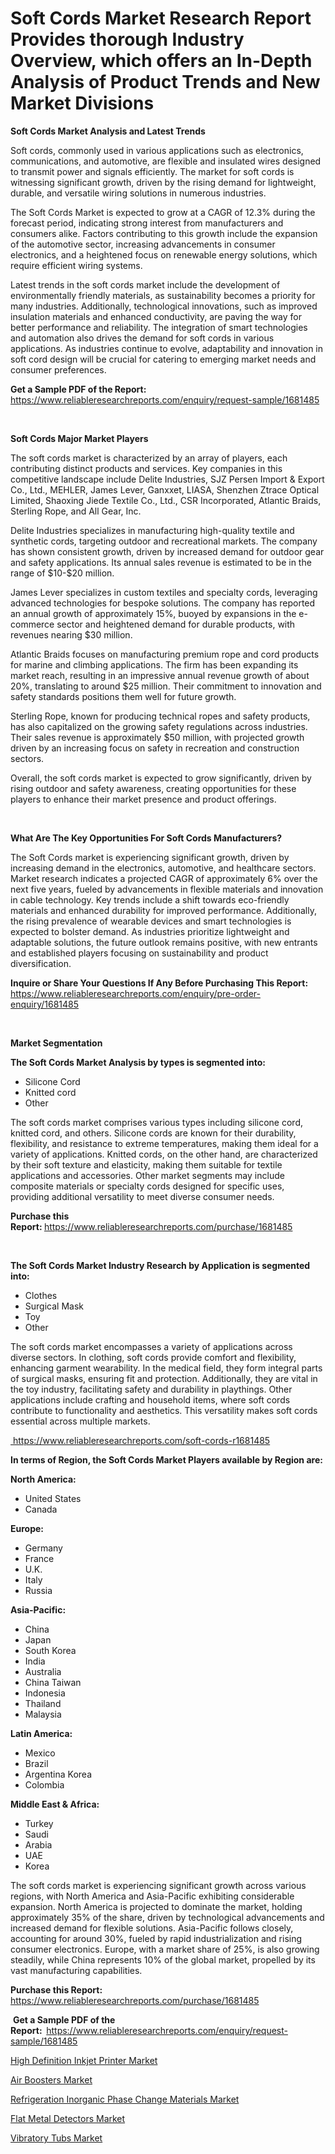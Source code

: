 <p><h1>Soft Cords Market Research Report Provides thorough Industry Overview, which offers an In-Depth Analysis of Product Trends and New Market Divisions</h1></p><p><strong>Soft Cords Market Analysis and Latest Trends</strong></p>
<p><p>Soft cords, commonly used in various applications such as electronics, communications, and automotive, are flexible and insulated wires designed to transmit power and signals efficiently. The market for soft cords is witnessing significant growth, driven by the rising demand for lightweight, durable, and versatile wiring solutions in numerous industries. </p><p>The Soft Cords Market is expected to grow at a CAGR of 12.3% during the forecast period, indicating strong interest from manufacturers and consumers alike. Factors contributing to this growth include the expansion of the automotive sector, increasing advancements in consumer electronics, and a heightened focus on renewable energy solutions, which require efficient wiring systems.</p><p>Latest trends in the soft cords market include the development of environmentally friendly materials, as sustainability becomes a priority for many industries. Additionally, technological innovations, such as improved insulation materials and enhanced conductivity, are paving the way for better performance and reliability. The integration of smart technologies and automation also drives the demand for soft cords in various applications. As industries continue to evolve, adaptability and innovation in soft cord design will be crucial for catering to emerging market needs and consumer preferences.</p></p>
<p><strong>Get a Sample PDF of the Report:&nbsp;</strong> <a href="https://www.reliableresearchreports.com/enquiry/request-sample/1681485?utm_campaign=36&utm_medium=2&utm_source=Github&utm_content=ia&utm_term=18102024&utm_id=soft-cords">https://www.reliableresearchreports.com/enquiry/request-sample/1681485</a></p>
<p>&nbsp;</p>
<p><strong>Soft Cords Major Market Players</strong></p>
<p><p>The soft cords market is characterized by an array of players, each contributing distinct products and services. Key companies in this competitive landscape include Delite Industries, SJZ Persen Import & Export Co., Ltd., MEHLER, James Lever, Ganxxet, LIASA, Shenzhen Ztrace Optical Limited, Shaoxing Jiede Textile Co., Ltd., CSR Incorporated, Atlantic Braids, Sterling Rope, and All Gear, Inc.</p><p>Delite Industries specializes in manufacturing high-quality textile and synthetic cords, targeting outdoor and recreational markets. The company has shown consistent growth, driven by increased demand for outdoor gear and safety applications. Its annual sales revenue is estimated to be in the range of $10-$20 million.</p><p>James Lever specializes in custom textiles and specialty cords, leveraging advanced technologies for bespoke solutions. The company has reported an annual growth of approximately 15%, buoyed by expansions in the e-commerce sector and heightened demand for durable products, with revenues nearing $30 million.</p><p>Atlantic Braids focuses on manufacturing premium rope and cord products for marine and climbing applications. The firm has been expanding its market reach, resulting in an impressive annual revenue growth of about 20%, translating to around $25 million. Their commitment to innovation and safety standards positions them well for future growth.</p><p>Sterling Rope, known for producing technical ropes and safety products, has also capitalized on the growing safety regulations across industries. Their sales revenue is approximately $50 million, with projected growth driven by an increasing focus on safety in recreation and construction sectors.</p><p>Overall, the soft cords market is expected to grow significantly, driven by rising outdoor and safety awareness, creating opportunities for these players to enhance their market presence and product offerings.</p></p>
<p>&nbsp;</p>
<p><strong>What Are The Key Opportunities For Soft Cords Manufacturers?</strong></p>
<p><p>The Soft Cords market is experiencing significant growth, driven by increasing demand in the electronics, automotive, and healthcare sectors. Market research indicates a projected CAGR of approximately 6% over the next five years, fueled by advancements in flexible materials and innovation in cable technology. Key trends include a shift towards eco-friendly materials and enhanced durability for improved performance. Additionally, the rising prevalence of wearable devices and smart technologies is expected to bolster demand. As industries prioritize lightweight and adaptable solutions, the future outlook remains positive, with new entrants and established players focusing on sustainability and product diversification.</p></p>
<p><strong>Inquire or Share Your Questions If Any Before Purchasing This Report:</strong> <a href="https://www.reliableresearchreports.com/enquiry/pre-order-enquiry/1681485?utm_campaign=36&utm_medium=2&utm_source=Github&utm_content=ia&utm_term=18102024&utm_id=soft-cords">https://www.reliableresearchreports.com/enquiry/pre-order-enquiry/1681485</a></p>
<p>&nbsp;</p>
<p><strong>Market Segmentation</strong></p>
<p><strong>The Soft Cords Market Analysis by types is segmented into:</strong></p>
<p><ul><li>Silicone Cord</li><li>Knitted cord</li><li>Other</li></ul></p>
<p><p>The soft cords market comprises various types including silicone cord, knitted cord, and others. Silicone cords are known for their durability, flexibility, and resistance to extreme temperatures, making them ideal for a variety of applications. Knitted cords, on the other hand, are characterized by their soft texture and elasticity, making them suitable for textile applications and accessories. Other market segments may include composite materials or specialty cords designed for specific uses, providing additional versatility to meet diverse consumer needs.</p></p>
<p><strong>Purchase this Report:&nbsp;</strong><a href="https://www.reliableresearchreports.com/purchase/1681485?utm_campaign=36&utm_medium=2&utm_source=Github&utm_content=ia&utm_term=18102024&utm_id=soft-cords">https://www.reliableresearchreports.com/purchase/1681485</a></p>
<p>&nbsp;</p>
<p><strong>The Soft Cords Market Industry Research by Application is segmented into:</strong></p>
<p><ul><li>Clothes</li><li>Surgical Mask</li><li>Toy</li><li>Other</li></ul></p>
<p><p>The soft cords market encompasses a variety of applications across diverse sectors. In clothing, soft cords provide comfort and flexibility, enhancing garment wearability. In the medical field, they form integral parts of surgical masks, ensuring fit and protection. Additionally, they are vital in the toy industry, facilitating safety and durability in playthings. Other applications include crafting and household items, where soft cords contribute to functionality and aesthetics. This versatility makes soft cords essential across multiple markets.</p></p>
<p><a href="https://www.reliableresearchreports.com/soft-cords-r1681485?utm_campaign=36&utm_medium=2&utm_source=Github&utm_content=ia&utm_term=18102024&utm_id=soft-cords">&nbsp;https://www.reliableresearchreports.com/soft-cords-r1681485</a></p>
<p><strong>In terms of Region, the Soft Cords Market Players available by Region are:</strong></p>
<p>
    <p> <strong> North America: </strong>
        <ul>
            <li>United States</li>
            <li>Canada</li>
        </ul>
        </p> 
    <p> <strong> Europe: </strong>
        <ul>
            <li>Germany</li>
            <li>France</li>
            <li>U.K.</li>
            <li>Italy</li>
            <li>Russia</li>
        </ul>
        </p> 
    <p> <strong> Asia-Pacific: </strong>
        <ul>
            <li>China</li>
            <li>Japan</li>
            <li>South Korea</li>
            <li>India</li>
            <li>Australia</li>
            <li>China Taiwan</li>
            <li>Indonesia</li>
            <li>Thailand</li>
            <li>Malaysia</li>
        </ul>
        </p> 
    <p> <strong> Latin America: </strong>
        <ul>
            <li>Mexico</li>
            <li>Brazil</li>
            <li>Argentina Korea</li>
            <li>Colombia</li>
        </ul>
        </p> 
    <p> <strong> Middle East & Africa: </strong>
        <ul>
            <li>Turkey</li>
            <li>Saudi</li>
            <li>Arabia</li>
            <li>UAE</li>
            <li>Korea</li>
        </ul>
    </p>
    </p>
<p><p>The soft cords market is experiencing significant growth across various regions, with North America and Asia-Pacific exhibiting considerable expansion. North America is projected to dominate the market, holding approximately 35% of the share, driven by technological advancements and increased demand for flexible solutions. Asia-Pacific follows closely, accounting for around 30%, fueled by rapid industrialization and rising consumer electronics. Europe, with a market share of 25%, is also growing steadily, while China represents 10% of the global market, propelled by its vast manufacturing capabilities.</p></p>
<p><strong>Purchase this Report: </strong><a href="https://www.reliableresearchreports.com/purchase/1681485?utm_campaign=36&utm_medium=2&utm_source=Github&utm_content=ia&utm_term=18102024&utm_id=soft-cords">https://www.reliableresearchreports.com/purchase/1681485</a></p>
<p>&nbsp;<strong>Get a Sample PDF of the Report:&nbsp;&nbsp;</strong><a href="https://www.reliableresearchreports.com/enquiry/request-sample/1681485?utm_campaign=36&utm_medium=2&utm_source=Github&utm_content=ia&utm_term=18102024&utm_id=soft-cords">https://www.reliableresearchreports.com/enquiry/request-sample/1681485</a></p>
<p><strong></strong></p>
<p><p><a href="https://www.linkedin.com/pulse/high-definition-inkjet-printer-market-overview-global-trends-fkjcc?utm_campaign=36&utm_medium=2&utm_source=Github&utm_content=ia&utm_term=18102024&utm_id=soft-cords">High Definition Inkjet Printer Market</a></p><p><a href="https://www.linkedin.com/pulse/influencing-factors-air-boosters-market-insights-growth-projections-mc43c?utm_campaign=36&utm_medium=2&utm_source=Github&utm_content=ia&utm_term=18102024&utm_id=soft-cords">Air Boosters Market</a></p><p><a href="https://github.com/GRUBBSCHARLES/Market-Research-Report-List-1/blob/main/refrigeration-inorganic-phase-change-materials-market.md?utm_campaign=36&utm_medium=2&utm_source=Github&utm_content=ia&utm_term=18102024&utm_id=soft-cords">Refrigeration Inorganic Phase Change Materials Market</a></p><p><a href="https://issuu.com/reportprime-2/docs/flat-metal-detectors-market-size-20_adbdcef16d68d0?utm_campaign=36&utm_medium=2&utm_source=Github&utm_content=ia&utm_term=18102024&utm_id=soft-cords">Flat Metal Detectors Market</a></p><p><a href="https://issuu.com/reportprime-2/docs/vibratory-tubs-market-size-2030.ppt_6d9945028d71d3?utm_campaign=36&utm_medium=2&utm_source=Github&utm_content=ia&utm_term=18102024&utm_id=soft-cords">Vibratory Tubs Market</a></p></p>